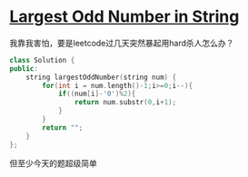 # [Largest Odd Number in String](https://leetcode.com/problems/largest-odd-number-in-string)

我靠我害怕，要是leetcode过几天突然暴起用hard杀人怎么办？
```c++
class Solution {
public:
    string largestOddNumber(string num) {
        for(int i = num.length()-1;i>=0;i--){
            if((num[i]-'0')%2){
                return num.substr(0,i+1);
            }
        }
        return "";
    }
};
```
但至少今天的题超级简单